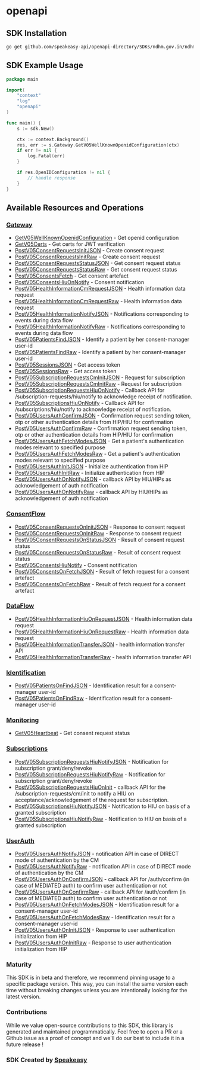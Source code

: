 # openapi

<!-- Start SDK Installation -->
## SDK Installation

```bash
go get github.com/speakeasy-api/openapi-directory/SDKs/ndhm.gov.in/ndhm-hiu/0.5/go
```
<!-- End SDK Installation -->

## SDK Example Usage
<!-- Start SDK Example Usage -->
```go
package main

import(
	"context"
	"log"
	"openapi"
)

func main() {
    s := sdk.New()

    ctx := context.Background()
    res, err := s.Gateway.GetV05WellKnownOpenidConfiguration(ctx)
    if err != nil {
        log.Fatal(err)
    }

    if res.OpenIDConfiguration != nil {
        // handle response
    }
}
```
<!-- End SDK Example Usage -->

<!-- Start SDK Available Operations -->
## Available Resources and Operations


### [Gateway](docs/gateway/README.md)

* [GetV05WellKnownOpenidConfiguration](docs/gateway/README.md#getv05wellknownopenidconfiguration) - Get openid configuration
* [GetV05Certs](docs/gateway/README.md#getv05certs) - Get certs for JWT verification
* [PostV05ConsentRequestsInitJSON](docs/gateway/README.md#postv05consentrequestsinitjson) - Create consent request
* [PostV05ConsentRequestsInitRaw](docs/gateway/README.md#postv05consentrequestsinitraw) - Create consent request
* [PostV05ConsentRequestsStatusJSON](docs/gateway/README.md#postv05consentrequestsstatusjson) - Get consent request status
* [PostV05ConsentRequestsStatusRaw](docs/gateway/README.md#postv05consentrequestsstatusraw) - Get consent request status
* [PostV05ConsentsFetch](docs/gateway/README.md#postv05consentsfetch) - Get consent artefact
* [PostV05ConsentsHiuOnNotify](docs/gateway/README.md#postv05consentshiuonnotify) - Consent notification
* [PostV05HealthInformationCmRequestJSON](docs/gateway/README.md#postv05healthinformationcmrequestjson) - Health information data request
* [PostV05HealthInformationCmRequestRaw](docs/gateway/README.md#postv05healthinformationcmrequestraw) - Health information data request
* [PostV05HealthInformationNotifyJSON](docs/gateway/README.md#postv05healthinformationnotifyjson) - Notifications corresponding to events during data flow
* [PostV05HealthInformationNotifyRaw](docs/gateway/README.md#postv05healthinformationnotifyraw) - Notifications corresponding to events during data flow
* [PostV05PatientsFindJSON](docs/gateway/README.md#postv05patientsfindjson) - Identify a patient by her consent-manager user-id
* [PostV05PatientsFindRaw](docs/gateway/README.md#postv05patientsfindraw) - Identify a patient by her consent-manager user-id
* [PostV05SessionsJSON](docs/gateway/README.md#postv05sessionsjson) - Get access token
* [PostV05SessionsRaw](docs/gateway/README.md#postv05sessionsraw) - Get access token
* [PostV05SubscriptionRequestsCmInitJSON](docs/gateway/README.md#postv05subscriptionrequestscminitjson) - Request for subscription
* [PostV05SubscriptionRequestsCmInitRaw](docs/gateway/README.md#postv05subscriptionrequestscminitraw) - Request for subscription
* [PostV05SubscriptionRequestsHiuOnNotify](docs/gateway/README.md#postv05subscriptionrequestshiuonnotify) - Callback API for /subscription-requests/hiu/notify to acknowledge receipt of notification.
* [PostV05SubscriptionsHiuOnNotify](docs/gateway/README.md#postv05subscriptionshiuonnotify) - Callback API for /subscriptions/hiu/notify to acknowledge receipt of notification.
* [PostV05UsersAuthConfirmJSON](docs/gateway/README.md#postv05usersauthconfirmjson) - Confirmation request sending token, otp or other authentication details from HIP/HIU for confirmation
* [PostV05UsersAuthConfirmRaw](docs/gateway/README.md#postv05usersauthconfirmraw) - Confirmation request sending token, otp or other authentication details from HIP/HIU for confirmation
* [PostV05UsersAuthFetchModesJSON](docs/gateway/README.md#postv05usersauthfetchmodesjson) - Get a patient's authentication modes relevant to specified purpose
* [PostV05UsersAuthFetchModesRaw](docs/gateway/README.md#postv05usersauthfetchmodesraw) - Get a patient's authentication modes relevant to specified purpose
* [PostV05UsersAuthInitJSON](docs/gateway/README.md#postv05usersauthinitjson) - Initialize authentication from HIP
* [PostV05UsersAuthInitRaw](docs/gateway/README.md#postv05usersauthinitraw) - Initialize authentication from HIP
* [PostV05UsersAuthOnNotifyJSON](docs/gateway/README.md#postv05usersauthonnotifyjson) - callback API by HIU/HIPs as acknowledgement of auth notification
* [PostV05UsersAuthOnNotifyRaw](docs/gateway/README.md#postv05usersauthonnotifyraw) - callback API by HIU/HIPs as acknowledgement of auth notification

### [ConsentFlow](docs/consentflow/README.md)

* [PostV05ConsentRequestsOnInitJSON](docs/consentflow/README.md#postv05consentrequestsoninitjson) - Response to consent request
* [PostV05ConsentRequestsOnInitRaw](docs/consentflow/README.md#postv05consentrequestsoninitraw) - Response to consent request
* [PostV05ConsentRequestsOnStatusJSON](docs/consentflow/README.md#postv05consentrequestsonstatusjson) - Result of consent request status
* [PostV05ConsentRequestsOnStatusRaw](docs/consentflow/README.md#postv05consentrequestsonstatusraw) - Result of consent request status
* [PostV05ConsentsHiuNotify](docs/consentflow/README.md#postv05consentshiunotify) - Consent notification
* [PostV05ConsentsOnFetchJSON](docs/consentflow/README.md#postv05consentsonfetchjson) - Result of fetch request for a consent artefact
* [PostV05ConsentsOnFetchRaw](docs/consentflow/README.md#postv05consentsonfetchraw) - Result of fetch request for a consent artefact

### [DataFlow](docs/dataflow/README.md)

* [PostV05HealthInformationHiuOnRequestJSON](docs/dataflow/README.md#postv05healthinformationhiuonrequestjson) - Health information data request
* [PostV05HealthInformationHiuOnRequestRaw](docs/dataflow/README.md#postv05healthinformationhiuonrequestraw) - Health information data request
* [PostV05HealthInformationTransferJSON](docs/dataflow/README.md#postv05healthinformationtransferjson) - health information transfer API
* [PostV05HealthInformationTransferRaw](docs/dataflow/README.md#postv05healthinformationtransferraw) - health information transfer API

### [Identification](docs/identification/README.md)

* [PostV05PatientsOnFindJSON](docs/identification/README.md#postv05patientsonfindjson) - Identification result for a consent-manager user-id
* [PostV05PatientsOnFindRaw](docs/identification/README.md#postv05patientsonfindraw) - Identification result for a consent-manager user-id

### [Monitoring](docs/monitoring/README.md)

* [GetV05Heartbeat](docs/monitoring/README.md#getv05heartbeat) - Get consent request status

### [Subscriptions](docs/subscriptions/README.md)

* [PostV05SubscriptionRequestsHiuNotifyJSON](docs/subscriptions/README.md#postv05subscriptionrequestshiunotifyjson) - Notification for subscription grant/deny/revoke
* [PostV05SubscriptionRequestsHiuNotifyRaw](docs/subscriptions/README.md#postv05subscriptionrequestshiunotifyraw) - Notification for subscription grant/deny/revoke
* [PostV05SubscriptionRequestsHiuOnInit](docs/subscriptions/README.md#postv05subscriptionrequestshiuoninit) - callback API for the /subscription-requests/cm/init to notify a HIU on acceptance/acknowledgement of the request for subscription.
* [PostV05SubscriptionsHiuNotifyJSON](docs/subscriptions/README.md#postv05subscriptionshiunotifyjson) - Notification to HIU on basis of a granted subscription
* [PostV05SubscriptionsHiuNotifyRaw](docs/subscriptions/README.md#postv05subscriptionshiunotifyraw) - Notification to HIU on basis of a granted subscription

### [UserAuth](docs/userauth/README.md)

* [PostV05UsersAuthNotifyJSON](docs/userauth/README.md#postv05usersauthnotifyjson) - notification API in case of DIRECT mode of authentication by the CM
* [PostV05UsersAuthNotifyRaw](docs/userauth/README.md#postv05usersauthnotifyraw) - notification API in case of DIRECT mode of authentication by the CM
* [PostV05UsersAuthOnConfirmJSON](docs/userauth/README.md#postv05usersauthonconfirmjson) - callback API for /auth/confirm (in case of MEDIATED auth) to confirm user authentication or not
* [PostV05UsersAuthOnConfirmRaw](docs/userauth/README.md#postv05usersauthonconfirmraw) - callback API for /auth/confirm (in case of MEDIATED auth) to confirm user authentication or not
* [PostV05UsersAuthOnFetchModesJSON](docs/userauth/README.md#postv05usersauthonfetchmodesjson) - Identification result for a consent-manager user-id
* [PostV05UsersAuthOnFetchModesRaw](docs/userauth/README.md#postv05usersauthonfetchmodesraw) - Identification result for a consent-manager user-id
* [PostV05UsersAuthOnInitJSON](docs/userauth/README.md#postv05usersauthoninitjson) - Response to user authentication initialization from HIP
* [PostV05UsersAuthOnInitRaw](docs/userauth/README.md#postv05usersauthoninitraw) - Response to user authentication initialization from HIP
<!-- End SDK Available Operations -->

### Maturity

This SDK is in beta and therefore, we recommend pinning usage to a specific package version.
This way, you can install the same version each time without breaking changes unless you are intentionally
looking for the latest version.

### Contributions

While we value open-source contributions to this SDK, this library is generated and maintained programmatically.
Feel free to open a PR or a Github issue as a proof of concept and we'll do our best to include it in a future release !

### SDK Created by [Speakeasy](https://docs.speakeasyapi.dev/docs/using-speakeasy/client-sdks)
